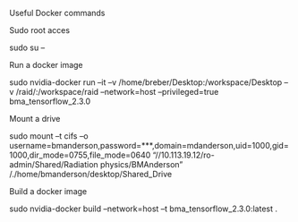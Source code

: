 Useful Docker commands

Sudo root acces

sudo su –

Run a docker image

sudo nvidia-docker run –it –v /home/breber/Desktop:/workspace/Desktop –v
/raid/:/workspace/raid –network=host –privileged=true bma_tensorflow_2.3.0

Mount a drive

sudo mount –t cifs –o
username=bmanderson,password=\*\*\*,domain=mdanderson,uid=1000,gid=1000,dir_mode=0755,file_mode=0640
“//10.113.19.12/ro-admin/Shared/Radiation physics/BMAnderson”
/./home/bmanderson/desktop/Shared_Drive

Build a docker image

sudo nvidia-docker build –network=host –t bma_tensorflow_2.3.0:latest .
